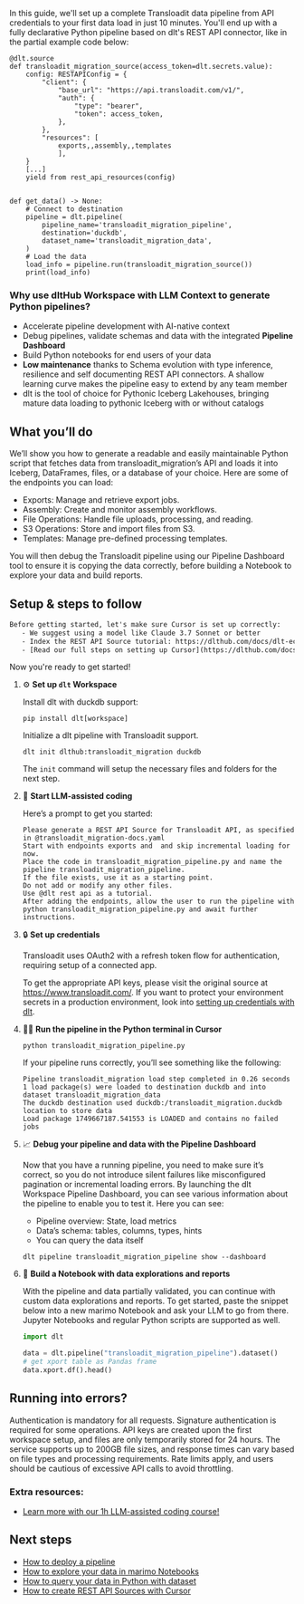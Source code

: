 In this guide, we'll set up a complete Transloadit data pipeline from API credentials to your first data load in just 10 minutes. You'll end up with a fully declarative Python pipeline based on dlt's REST API connector, like in the partial example code below:

```python-outcome
@dlt.source
def transloadit_migration_source(access_token=dlt.secrets.value):
    config: RESTAPIConfig = {
        "client": {
            "base_url": "https://api.transloadit.com/v1/",
            "auth": {
                "type": "bearer",
                "token": access_token,
            },
        },
        "resources": [
            exports,,assembly,,templates
            ],
    }
    [...]
    yield from rest_api_resources(config)


def get_data() -> None:
    # Connect to destination
    pipeline = dlt.pipeline(
        pipeline_name='transloadit_migration_pipeline',
        destination='duckdb',
        dataset_name='transloadit_migration_data', 
    )
    # Load the data
    load_info = pipeline.run(transloadit_migration_source())
    print(load_info) 
```

### Why use dltHub Workspace with LLM Context to generate Python pipelines?

- Accelerate pipeline development with AI-native context
- Debug pipelines, validate schemas and data with the integrated **Pipeline Dashboard**
- Build Python notebooks for end users of your data
- **Low maintenance** thanks to Schema evolution with type inference, resilience and self documenting REST API connectors. A shallow learning curve makes the pipeline easy to extend by any team member
- dlt is the tool of choice for Pythonic Iceberg Lakehouses, bringing mature data loading to pythonic Iceberg with or without catalogs

## What you’ll do

We’ll show you how to generate a readable and easily maintainable Python script that fetches data from transloadit_migration’s API and loads it into Iceberg, DataFrames, files, or a database of your choice. Here are some of the endpoints you can load:

- Exports: Manage and retrieve export jobs.
- Assembly: Create and monitor assembly workflows.
- File Operations: Handle file uploads, processing, and reading.
- S3 Operations: Store and import files from S3.
- Templates: Manage pre-defined processing templates.

You will then debug the Transloadit pipeline using our Pipeline Dashboard tool to ensure it is copying the data correctly, before building a Notebook to explore your data and build reports.

## Setup & steps to follow

```default
Before getting started, let's make sure Cursor is set up correctly:
   - We suggest using a model like Claude 3.7 Sonnet or better
   - Index the REST API Source tutorial: https://dlthub.com/docs/dlt-ecosystem/verified-sources/rest_api/ and add it to context as **@dlt rest api**
   - [Read our full steps on setting up Cursor](https://dlthub.com/docs/dlt-ecosystem/llm-tooling/cursor-restapi#23-configuring-cursor-with-documentation)
```

Now you're ready to get started!

1. ⚙️ **Set up `dlt` Workspace**
    
    Install dlt with duckdb support:
    ```shell
    pip install dlt[workspace]
    ```

    Initialize a dlt pipeline with Transloadit support.
    ```shell
    dlt init dlthub:transloadit_migration duckdb
    ```

    The `init` command will setup the necessary files and folders for the next step.
    
2. 🤠 **Start LLM-assisted coding**
    
    Here’s a prompt to get you started:
    
    ```prompt
    Please generate a REST API Source for Transloadit API, as specified in @transloadit_migration-docs.yaml 
    Start with endpoints exports and  and skip incremental loading for now. 
    Place the code in transloadit_migration_pipeline.py and name the pipeline transloadit_migration_pipeline. 
    If the file exists, use it as a starting point. 
    Do not add or modify any other files. 
    Use @dlt rest api as a tutorial. 
    After adding the endpoints, allow the user to run the pipeline with python transloadit_migration_pipeline.py and await further instructions.
    ```

    
3. 🔒 **Set up credentials** 
    
    Transloadit uses OAuth2 with a refresh token flow for authentication, requiring setup of a connected app.
    
    To get the appropriate API keys, please visit the original source at https://www.transloadit.com/.
    If you want to protect your environment secrets in a production environment, look into [setting up credentials with dlt](https://dlthub.com/docs/walkthroughs/add_credentials).
    
4. 🏃‍♀️ **Run the pipeline in the Python terminal in Cursor**
    
    ```shell
    python transloadit_migration_pipeline.py
    ```
    
    If your pipeline runs correctly, you’ll see something like the following:
    
    ```shell
    Pipeline transloadit_migration load step completed in 0.26 seconds
    1 load package(s) were loaded to destination duckdb and into dataset transloadit_migration_data
    The duckdb destination used duckdb:/transloadit_migration.duckdb location to store data
    Load package 1749667187.541553 is LOADED and contains no failed jobs
    ```
    
5. 📈 **Debug your pipeline and data with the Pipeline Dashboard**

    Now that you have a running pipeline, you need to make sure it’s correct, so you do not introduce silent failures like misconfigured pagination or incremental loading errors. By launching the dlt Workspace Pipeline Dashboard, you can see various information about the pipeline to enable you to test it. Here you can see:
    - Pipeline overview: State, load metrics
    - Data’s schema: tables, columns, types, hints
    - You can query the data itself
    
    ```shell
    dlt pipeline transloadit_migration_pipeline show --dashboard
    ```
    
6. 🐍 **Build a Notebook with data explorations and reports**

    With the pipeline and data partially validated, you can continue with custom data explorations and reports. To get started, paste the snippet below into a new marimo Notebook and ask your LLM to go from there. Jupyter Notebooks and regular Python scripts are supported as well.

    
    ```python
    import dlt

   data = dlt.pipeline("transloadit_migration_pipeline").dataset()
   # get xport table as Pandas frame
   data.xport.df().head()
    ```

## Running into errors?

Authentication is mandatory for all requests. Signature authentication is required for some operations. API keys are created upon the first workspace setup, and files are only temporarily stored for 24 hours. The service supports up to 200GB file sizes, and response times can vary based on file types and processing requirements. Rate limits apply, and users should be cautious of excessive API calls to avoid throttling.

### Extra resources:

- [Learn more with our 1h LLM-assisted coding course!](https://www.youtube.com/watch?v=GGid70rnJuM)

## Next steps

- [How to deploy a pipeline](https://dlthub.com/docs/walkthroughs/deploy-a-pipeline)
- [How to explore your data in marimo Notebooks](https://dlthub.com/docs/general-usage/dataset-access/marimo)
- [How to query your data in Python with dataset](https://dlthub.com/docs/general-usage/dataset-access/dataset)
- [How to create REST API Sources with Cursor](https://dlthub.com/docs/dlt-ecosystem/llm-tooling/cursor-restapi)